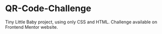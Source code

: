 # QR-Code-Challenge
Tiny Little Baby project, using only CSS and HTML.
Challenge available on Frontend Mentor website.
